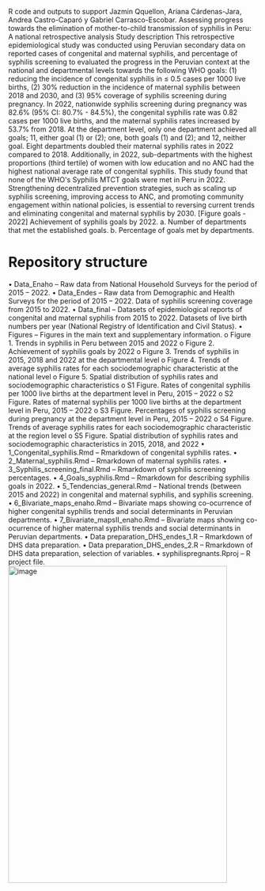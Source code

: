 R code and outputs to support Jazmin Qquellon, Ariana Cárdenas-Jara, Andrea Castro-Caparó y Gabriel Carrasco-Escobar. Assessing progress towards the elimination of mother-to-child transmission of syphilis in Peru: A national retrospective analysis
Study description
This retrospective epidemiological study was conducted using Peruvian secondary data on reported cases of congenital and maternal syphilis, and percentage of syphilis screening to evaluated the progress in the Peruvian context at the national and departmental levels towards the following WHO goals: (1) reducing the incidence of congenital syphilis in ≤ 0.5 cases per 1000 live births, (2) 30% reduction in the incidence of maternal syphilis between 2018 and 2030, and (3) 95% coverage of syphilis screening during pregnancy. In 2022, nationwide syphilis screening during pregnancy was 82.6% (95% CI: 80.7%  - 84.5%), the congenital syphilis rate was 0.82 cases per 1000 live births, and the maternal syphilis rates increased by 53.7% from 2018. At the department level, only one department achieved all goals; 11, either goal (1) or (2); one, both goals (1) and (2); and 12, neither goal. Eight departments doubled their maternal syphilis rates in 2022 compared to 2018. Additionally, in 2022, sub-departments with the highest proportions (third tertile) of women with low education and no ANC had the highest national average rate of congenital syphilis. This study found that none of the WHO's Syphilis MTCT goals were met in Peru in 2022. Strengthening decentralized prevention strategies, such as scaling up syphilis screening, improving access to ANC, and promoting community engagement within national policies, is essential to reversing current trends and eliminating congenital and maternal syphilis by 2030.
[Figure goals - 2022]
Achievement of syphilis goals by 2022. a. Number of departments that met the established goals. b. Percentage of goals met by departments.
# Repository structure
•	Data_Enaho – Raw data from National Household Surveys for the period of 2015 – 2022. 
•	Data_Endes – Raw data from Demographic and Health Surveys for the period of 2015 – 2022. Data of syphilis screening coverage from 2015 to 2022.
•	Data_final – Datasets of epidemiological reports of congenital and maternal syphilis from 2015 to 2022. Datasets of live birth numbers per year (National Registry of Identification and Civil Status).
•	Figures – Figures in the main text and supplementary information.
            o	Figure 1. Trends in syphilis in Peru between 2015 and 2022
            o	Figure 2. Achievement of syphilis goals by 2022
            o	Figure 3. Trends of syphilis in 2015, 2018 and 2022 at the departmental level
            o	Figure 4. Trends of average syphilis rates for each sociodemographic characteristic at the national level
            o	Figure 5. Spatial distribution of syphilis rates and sociodemographic characteristics
            o	S1 Figure. Rates of congenital syphilis per 1000 live births at the department level in Peru, 2015 – 2022
            o	S2 Figure. Rates of maternal syphilis per 1000 live births at the department level in Peru, 2015 – 2022
            o	S3 Figure. Percentages of syphilis screening during pregnancy at the department level in Peru, 2015 – 2022
            o	S4 Figure. Trends of average syphilis rates for each sociodemographic characteristic at the region level
            o	S5 Figure. Spatial distribution of syphilis rates and sociodemographic characteristics in 2015, 2018, and 2022
•	1_Congenital_syphilis.Rmd – Rmarkdown of congenital syphilis rates.
•	2_Maternal_syphilis.Rmd – Rmarkdown of maternal syphilis rates.
•	3_Syphilis_screening_final.Rmd – Rmarkdown of syphilis screening percentages.
•	4_Goals_syphilis.Rmd – Rmarkdown for describing syphilis goals in 2022.
•	5_Tendencias_general.Rmd – National trends (between 2015 and 2022) in congenital and maternal syphilis, and syphilis screening.
•	6_Bivariate_maps_enaho.Rmd – Bivariate maps showing co-ocurrence of higher congenital syphilis trends and social determinants in Peruvian departments.
•	7_Bivariate_mapsII_enaho.Rmd – Bivariate maps showing co-ocurrence of higher maternal syphilis trends and social determinants in Peruvian departments.
•	Data preparation_DHS_endes_1.R – Rmarkdown of DHS data preparation.
•	Data preparation_DHS_endes_2.R – Rmarkdown of DHS data preparation, selection of variables.
•	syphilispregnants.Rproj – R project file.
<img width="442" height="640" alt="image" src="https://github.com/user-attachments/assets/a867161f-1735-4ac3-8c45-094b65b417ea" />
